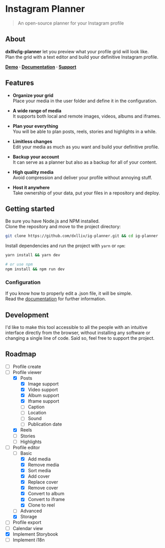 # Instagram Planner

> An open-source planner for your Instagram profile

## About

**dxlliv/ig-planner** let you preview what your profile grid will look like.  
Plan the grid with a text editor and build your definitive Instagram profile.

**[Demo](https://dxlliv.github.io/ig-planner/) · [Documentation](https://dxlliv.github.io/ig-planner/docs/) · [Support](https://patreon.com/dxlliv)**

## Features
- **Organize your grid**  
  Place your media in the user folder and define it in the configuration.


- **A wide range of media**  
  It supports both local and remote images, videos, albums and iframes.


- **Plan your everything**  
  You will be able to plan posts, reels, stories and highlights in a while.


- **Limitless changes**  
  Edit your media as much as you want and build your definitive profile.


- **Backup your account**  
  It can serve as a planner but also as a backup for all of your content.


- **High quality media**  
  Avoid compression and deliver your profile without annoying stuff.


- **Host it anywhere**  
  Take ownership of your data, put your files in a repository and deploy.


## Getting started

Be sure you have Node.js and NPM installed.  
Clone the repository and move to the project directory:

```bash
git clone https://github.com/dxlliv/ig-planner.git && cd ig-planner
```

Install dependencies and run the project with `yarn` or `npm`:

```bash
yarn install && yarn dev

# or use npm
npm install && npm run dev
```

### Configuration

If you know how to properly edit a .json file, it will be simple.  
Read the [documentation](https://dxlliv.github.io/ig-planner/docs/) for further information.

## Development

I'd like to make this tool accessible to all the people with an intuitive interface directly from the browser, without installing any software or changing a single line of code. Said so, feel free to support the project.

## Roadmap
- [ ] Profile create
- [ ] Profile viewer
  - [x] Posts
    - [x] Image support
    - [x] Video support
    - [x] Album support
    - [x] Iframe support
    - [ ] Caption
    - [ ] Location
    - [ ] Sound
    - [ ] Publication date
  - [x] Reels
  - [ ] Stories
  - [ ] Highlights
- [ ] Profile editor
  - [ ] Basic
    - [x] Add media
    - [x] Remove media
    - [x] Sort media
    - [x] Add cover
    - [x] Replace cover
    - [x] Remove cover
    - [x] Convert to album
    - [x] Convert to iframe
    - [x] Clone to reel
  - [ ] Advanced
  - [x] Storage
- [ ] Profile export
- [ ] Calendar view
- [x] Implement Storybook
- [ ] Implement i18n